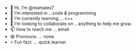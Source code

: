 - 👋 Hi, I’m @mamalex7
- 👀 I’m interested in ...code & programming
- 🌱 I’m currently learning ... c++
- 💞️ I’m looking to collaborate on .. anything to help me grow.
- 📫 How to reach me ... email
- 😄 Pronouns: ... none
- ⚡ Fun fact: ... quick learner

<!---
mamalex7/mamalex7 is a ✨ special ✨ repository because its `README.md` (this file) appears on your GitHub profile.
You can click the Preview link to take a look at your changes.
--->
